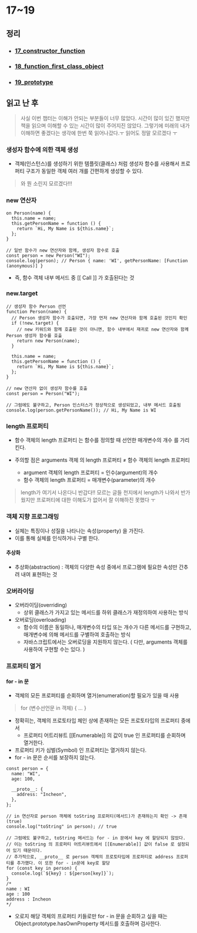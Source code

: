 # 17~19
## 정리
- ### [17_constructor_function](https://github.com/Loo-ke/TIL/tree/main/JS/deepDive/17_constructor_function)
- ### [18_function_first_class_object](https://github.com/Loo-ke/TIL/tree/main/JS/deepDive/18_function_first_class_object)
- ### [19_prototype](https://github.com/Loo-ke/TIL/tree/main/JS/deepDive/19_prototype)

## 읽고 난 후
> 사실 이번 챕터는 이해가 안되는 부분들이 너무 많았다. 시간이 많이 있긴 했지만 책을 읽으며 이해할 수 있는 시간이 많이 주어지진 않았다. 그렇기에 미래의 내가 이해하면 좋겠다는 생각에 한번 쭉 읽어나갔다.ㅜ 읽어도 정말 모르겠다 ㅜ
### 생성자 함수에 의한 객체 생성
- 객체(인스턴스)를 생성하기 위한 템플릿(클래스) 처럼 생성자 함수를 사용해서 프로퍼티 구조가 동일한 객체 여러 개를 간편하게 생성할 수 있다.
>와 뭔 소린지 모르겠다!!!
### new 연산자
```
on Person(name) {
  this.name = name;
  this.getPersonName = function () {
    return `Hi, My Name is ${this.name}`;
  };
}

// 일반 함수가 new 연산자와 함께, 생성자 함수로 호출
const person = new Person("WI");
console.log(person); // Person { name: 'WI', getPersonName: [Function (anonymous)] }

```
- 즉, 함수 객체 내부 메서드 중 [[ Call ]] 가 호출된다는 것


### new.target
```
// 생성자 함수 Person 선언
function Person(name) {
  // Person 생성자 함수가 호출되면, 가장 먼저 new 연산자와 함께 호출된 것인지 확인
  if (!new.target) {
    // new 키워드와 함께 호출된 것이 아니면, 함수 내부에서 재귀로 new 연산자와 함께 Person 생성자 함수를 호출
    return new Person(name);
  }

  this.name = name;
  this.getPersonName = function () {
    return `Hi, My Name is ${this.name}`;
  };
}

// new 연산자 없이 생성자 함수를 호출
const person = Person("WI");

// 그럼에도 불구하고, Person 인스터스가 정상적으로 생성되었고, 내부 메서드 호출됨
console.log(person.getPersonName()); // Hi, My Name is WI
```
### length 프로퍼티
- 함수 객체의 length 프로퍼티 는 함수를 정의할 때 선언한 매개변수의 개수 를 가리킨다.

- 주의할 점은 arguments 객체 의 length 프로퍼티 ≠ 함수 객체의 length 프로퍼티
  - argument 객체의 length 프로퍼티 = 인수(argument)의 개수
  - 함수 객체의 length 프로퍼티 = 매개변수(parameter)의 개수

> length가 여기서 나온다니 반갑다!! 모르는 글들 천지에서 length가 나와서 반가웠지만 프로퍼티에 대한 이해도가 없어서 잘 이해하진 못했다 ㅜ
### 객체 지향 프로그래밍
- 실체는 특징이나 성질을 나타나는 속성(property) 을 가진다.
- 이를 통해 실체를 인식하거나 구별 한다.
#### 추상화
- 추상화(abstraction) : 객체의 다양한 속성 중에서 프로그램에 필요한 속성만 간추려 내여 표현하는 것
### 오버라이딩
- 오버라이딩(overriding)
  - 상위 클래스가 가지고 있는 메서드를 하위 클래스가 재정의하여 사용하는 방식
- 오버로딩(overloading)
  - 함수의 이름은 동일하나, 매개변수의 타입 또는 개수가 다른 메서드를 구현하고, 매개변수에 의해 메서드를 구별하여 호출하는 방식
  - 자바스크립트에서는 오버로딩을 지원하지 않는다. ( 다만, arguments 객체를 사용하여 구현할 수는 있다. )

### 프로퍼티 열거
#### for - in 문
- 객체의 모든 프로퍼티를 순회하며 열거(enumeration)할 필요가 있을 때 사용

>for (변수선언문 in 객체) { ... }
- 정확히는, 객체의 프로토타입 체인 상에 존재하는 모든 프로토타입의 프로퍼티 중에서
  - 프로퍼티 어트리뷰트 [[Enumerable]] 의 값이 true 인 프로퍼티를 순회하며 열거한다.
- 프로퍼티 키가 심벌(Symbol) 인 프로퍼티는 열거하지 않는다.
- for - in 문은 순서를 보장하지 않는다.
```
const person = {
  name: "WI",
  age: 100,

  __proto__: {
    address: "Incheon",
  },
};

// in 연산자로 person 객체에 toString 프로퍼티(메서드)가 존재하는지 확인 -> 존재(true)
console.log("toString" in person); // true

// 그럼에도 불구하고, toString 메서드는 for - in 문에서 key 에 할당되지 않았다.
// 이는 toString 의 프로퍼티 어트리뷰트에서 [[Enumerable]] 값이 false 로 설정되어 있기 때문이다.
// 추가적으로, __proto__ 로 person 객체의 프로토타입에 프로퍼티로 address 프로퍼티를 추가했다. 이 또한 for - in문에 key로 할당
for (const key in person) {
  console.log(`${key} : ${person[key]}`);
}
/*
name : WI
age : 100
address : Incheon
*/
```
- 오로지 해당 객체의 프로퍼티 키들로만 for - in 문을 순회하고 싶을 때는 Object.prototype.hasOwnProperty 메서드를 호출하며 검사한다.
